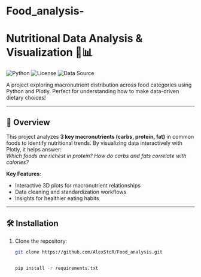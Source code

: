# Food_analysis-

# Nutritional Data Analysis & Visualization 🥗📊

![Python](https://img.shields.io/badge/Python-3.8%2B-blue)
![License](https://img.shields.io/badge/License-MIT-green)
![Data Source](https://img.shields.io/badge/Data-Custom%20Dataset-orange)

A project exploring macronutrient distribution across food categories using Python and Plotly. Perfect for understanding how to make data-driven dietary choices!

---

## 📌 Overview
This project analyzes **3 key macronutrients (carbs, protein, fat)** in common foods to identify nutritional trends. By visualizing data interactively with Plotly, it helps answer:  
*Which foods are richest in protein? How do carbs and fats correlate with calories?*  

**Key Features**:  
- Interactive 3D plots for macronutrient relationships  
- Data cleaning and standardization workflows  
- Insights for healthier eating habits  

---

## 🛠️ Installation
1. Clone the repository:  
   ```bash
   git clone https://github.com/AlexStcR/Food_analysis.git


   pip install -r requirements.txt



   
